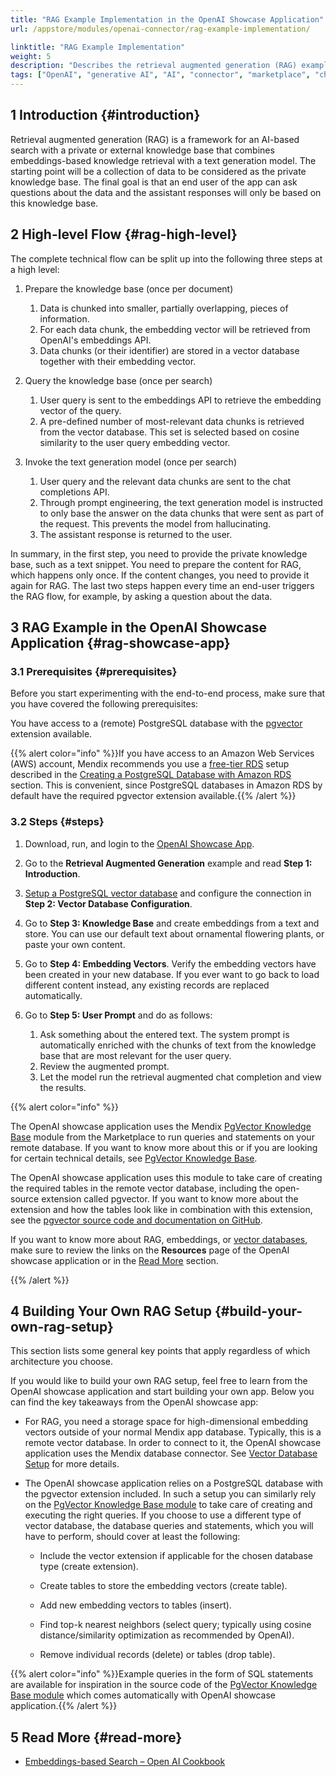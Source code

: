 ```yaml
---
title: "RAG Example Implementation in the OpenAI Showcase Application"
url: /appstore/modules/openai-connector/rag-example-implementation/

linktitle: "RAG Example Implementation"
weight: 5
description: "Describes the retrieval augmented generation (RAG) example implementation in the OpenAI showcase application"
tags: ["OpenAI", "generative AI", "AI", "connector", "marketplace", "chatgpt", "genAI", "embeddings", "Retrieval augmented generation", "RAG", "showcase application", "Azure OpenAI"]
---
```


## 1 Introduction {#introduction}

Retrieval augmented generation (RAG) is a framework for an AI-based search with a private or external knowledge base that combines embeddings-based knowledge retrieval with a text generation model. The starting point will be a collection of data to be considered as the private knowledge base. The final goal is that an end user of the app can ask questions about the data and the assistant responses will only be based on this knowledge base. 

## 2 High-level Flow {#rag-high-level}

The complete technical flow can be split up into the following three steps at a high level:

1. Prepare the knowledge base (once per document)
   1. Data is chunked into smaller, partially overlapping, pieces of information.
   2. For each data chunk, the embedding vector will be retrieved from OpenAI's embeddings API.
   3. Data chunks (or their identifier) are stored in a vector database together with their embedding vector.

2. Query the knowledge base (once per search)
   1. User query is sent to the embeddings API to retrieve the embedding vector of the query.
   2. A pre-defined number of most-relevant data chunks is retrieved from the vector database. This set is selected based on cosine similarity to the user query embedding vector.

3. Invoke the text generation model (once per search)
   1. User query and the relevant data chunks are sent to the chat completions API.
   2. Through prompt engineering, the text generation model is instructed to only base the answer on the data chunks that were sent as part of the request. This prevents the model from hallucinating.
   3. The assistant response is returned to the user.

In summary, in the first step, you need to provide the private knowledge base, such as a text snippet. You need to prepare the content for RAG, which happens only once. If the content changes, you need to provide it again for RAG. The last two steps happen every time an end-user triggers the RAG flow, for example, by asking a question about the data.

## 3 RAG Example in the OpenAI Showcase Application {#rag-showcase-app}

### 3.1 Prerequisites {#prerequisites}

Before you start experimenting with the end-to-end process, make sure that you have covered the following prerequisites:

You have access to a (remote) PostgreSQL database with the [pgvector](https://github.com/pgvector/pgvector) extension available.

{{% alert color="info" %}}If you have access to an Amazon Web Services (AWS) account, Mendix recommends you use a [free-tier RDS](https://aws.amazon.com/rds/faqs/#product-faqs#amazon-rds-faqs#free-tier) setup described in the [Creating a PostgreSQL Database with Amazon RDS](/appstore/modules/pgvector-knowledge-base/vector-database-setup/#rds-database) section. This is convenient, since PostgreSQL databases in Amazon RDS by default have the required pgvector extension available.{{% /alert %}}

### 3.2 Steps {#steps}

1. Download, run, and login to the [OpenAI Showcase App](https://marketplace.mendix.com/link/component/220475).

2. Go to the **Retrieval Augmented Generation** example and read **Step 1: Introduction**.

3. [Setup a PostgreSQL vector database](/appstore/modules/pgvector-knowledge-base/vector-database-setup/) and configure the connection in **Step 2: Vector Database Configuration**.

4. Go to **Step 3: Knowledge Base** and create embeddings from a text and store. You can use our default text about ornamental flowering plants, or paste your own content.

5. Go to **Step 4: Embedding Vectors**. Verify the embedding vectors have been created in your new database. If you ever want to go back to load different content instead, any existing records are replaced automatically.

6. Go to **Step 5: User Prompt** and do as follows:
   1. Ask something about the entered text. The system prompt is automatically enriched with the chunks of text from the knowledge base that are most relevant for the user query. 
   2. Review the augmented prompt.
   3. Let the model run the retrieval augmented chat completion and view the results.

{{% alert color="info" %}}

The OpenAI showcase application uses the Mendix [PgVector Knowledge Base](https://marketplace.mendix.com/link/component/225063) module from the Marketplace to run queries and statements on your remote database. If you want to know more about this or if you are looking for certain technical details, see [PgVector Knowledge Base](/appstore/modules/pgvector-knowledge-base/).

The OpenAI showcase application uses this module to take care of creating the required tables in the remote vector database, including the open-source extension called pgvector. If you want to know more about the extension and how the tables look like in combination with this extension, see the [pgvector source code and documentation on GitHub](https://github.com/pgvector/pgvector).

If you want to know more about RAG, embeddings, or [vector databases](/appstore/modules/pgvector-knowledge-base/vector-database-setup/), make sure to review the links on the **Resources** page of the OpenAI showcase application or in the [Read More](#read-more) section.

{{% /alert %}}

## 4 Building Your Own RAG Setup {#build-your-own-rag-setup}

This section lists some general key points that apply regardless of which architecture you choose.

If you would like to build your own RAG setup, feel free to learn from the OpenAI showcase application and start building your own app. Below you can find the key takeaways from the OpenAI showcase app:

* For RAG, you need a storage space for high-dimensional embedding vectors outside of your normal Mendix app database. Typically, this is a remote vector database. In order to connect to it, the OpenAI showcase application uses the Mendix database connector. See [Vector Database Setup](/appstore/modules/pgvector-knowledge-base/vector-database-setup/) for more details.

* The OpenAI showcase application relies on a PostgreSQL database with the pgvector extension included. In such a setup you can similarly rely on the [PgVector Knowledge Base module](/appstore/modules/pgvector-knowledge-base/) to take care of creating and executing the right queries. If you choose to use a different type of vector database, the database queries and statements, which you will have to perform, should cover at least the following:
    * Include the vector extension if applicable for the chosen database type (create extension).
    
    * Create tables to store the embedding vectors (create table).
    
    * Add new embedding vectors to tables (insert).
    
    * Find top-k nearest neighbors (select query; typically using cosine distance/similarity optimization as recommended by OpenAI).
    
    * Remove individual records (delete) or tables (drop table).

{{% alert color="info" %}}Example queries in the form of SQL statements are available for inspiration in the source code of the [PgVector Knowledge Base module](/appstore/modules/pgvector-knowledge-base/) which comes automatically with OpenAI showcase application.{{% /alert %}}

## 5 Read More {#read-more}

* [Embeddings-based Search – Open AI Cookbook](https://cookbook.openai.com/examples/question_answering_using_embeddings)
